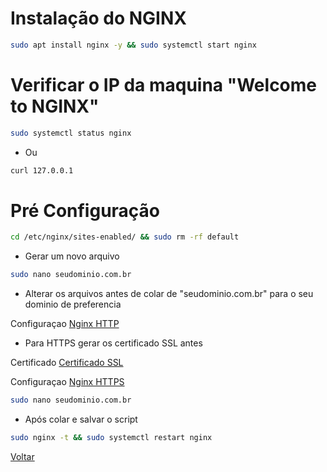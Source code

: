 
# Instalação do NGINX 

```bash
sudo apt install nginx -y && sudo systemctl start nginx
```

# Verificar o IP da maquina "Welcome to NGINX"

```bash
sudo systemctl status nginx
```
- Ou

```bash
curl 127.0.0.1
```
# Pré Configuração

```bash
cd /etc/nginx/sites-enabled/ && sudo rm -rf default
```

- Gerar um novo arquivo

```bash
sudo nano seudominio.com.br
```
- Alterar os arquivos antes de colar de "seudominio.com.br" para o seu dominio de preferencia

Configuraçao [Nginx HTTP](nginx-HTTP.md)
 
- Para HTTPS gerar os certificado SSL antes

Certificado [Certificado SSL](certificado_ssl.md)

Configuraçao [Nginx HTTPS](nginx-HTTPS.md) 

```bash
sudo nano seudominio.com.br
```
- Após colar e salvar o script 
```bash
sudo nginx -t && sudo systemctl restart nginx 
```
[Voltar](README.md) 


